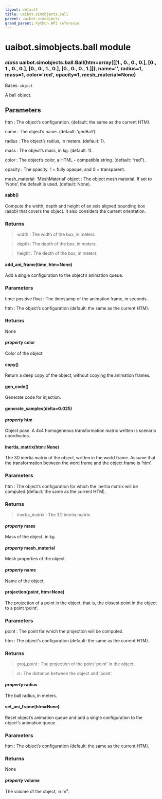 ```yaml
--- 
layout: default
title: uaibot.simobjects.ball
parent: uaibot.simobjects
grand_parent: Python API reference
--- 
```


# uaibot.simobjects.ball module

<a id="module-uaibot.simobjects.ball"></a>

### *class* uaibot.simobjects.ball.Ball(htm=array([[1., 0., 0., 0.], [0., 1., 0., 0.], [0., 0., 1., 0.], [0., 0., 0., 1.]]), name='', radius=1, mass=1, color='red', opacity=1, mesh_material=None)

Bases: `object`

A ball object.

## Parameters

htm
: The object’s configuration.
  (default: the same as the current HTM).

name
: The object’s name.
  (default: ‘genBall’).

radius
: The object’s radius, in meters.
  (default: 1).

mass
: The object’s mass, in kg.
  (default: 1).

color
: The object’s color, a HTML - compatible string.
  (default: “red”).

opacity
: The opacity. 1 = fully opaque, and 0 = transparent.

mesh_material: ‘MeshMaterial’ object
: The object mesh material. If set to ‘None’, the default is used.
  (default: None).

#### aabb()

Compute the width, depth and height of an axis aligned bounding box (aabb) that
covers the object. It also considers the current orientation.

### Returns

> width
> : The width of the box, in meters.

> depth
> : The depth of the box, in meters.

> height
> : The depth of the box, in meters.

#### add_ani_frame(time, htm=None)

Add a single configuration to the object’s animation queue.

### Parameters

time: positive float
: The timestamp of the animation frame, in seconds.

htm
: The object’s configuration
  (default: the same as the current HTM).

### Returns

None

#### *property* color

Color of the object

#### copy()

Return a deep copy of the object, without copying the animation frames.

#### gen_code()

Generate code for injection.

#### generate_samples(delta=0.025)

#### *property* htm

Object pose. A 4x4 homogeneous transformation matrix written is scenario coordinates.

#### inertia_matrix(htm=None)

The 3D inertia matrix of the object, written in the world frame.
Assume that the transformation between the word frame and the object frame is ‘htm’.

### Parameters

htm
: The object’s configuration for which the inertia matrix will be computed
  (default: the same as the current HTM).

### Returns

> inertia_matrix
> : The 3D inertia matrix.

#### *property* mass

Mass of the object, in kg.

#### *property* mesh_material

Mesh properties of the object.

#### *property* name

Name of the object.

#### projection(point, htm=None)

The projection of a point in the object, that is, the
closest point in the object to a point ‘point’.

### Parameters

point
: The point for which the projection will be computed.

htm
: The object’s configuration
  (default: the same as the current HTM).

### Returns

> proj_point
> : The projection of the point ‘point’ in the object.

> d
> : The distance between the object and ‘point’.

#### *property* radius

The ball radius, in meters.

#### set_ani_frame(htm=None)

Reset object’s animation queue and add a single configuration to the 
object’s animation queue.

### Parameters

htm
: The object’s configuration
  (default: the same as the current HTM).

### Returns

None

#### *property* volume

The volume of the object, in m³.
